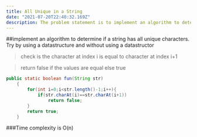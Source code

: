 ```yaml
---
title: All Unique in a String
date: "2021-07-20T22:40:32.169Z"
description: The problem statement is to implement an algorithm to determine if a string has all unique characters.
---
```


##implement an algorithm to determine if a string has all unique characters. Try by using a datastructure and without using a datastructor

> check is the character at index i is equal to character at index i+1

> return false if the values are equal else true

```java
public static boolean fun(String str)
    {
        for(int i=0;i<str.length()-1;i++){
            if(str.charAt(i)==str.charAt(i+1))
                return false;
        }
        return true;
    }
```

###Time complexity is O(n)

